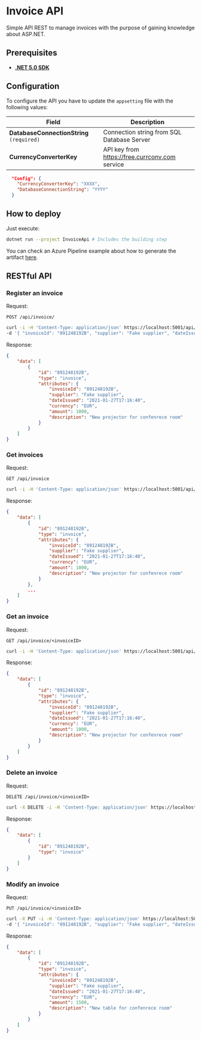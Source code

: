 # Invoice API

Simple API REST to manage invoices with the purpose of gaining knowledge about ASP.NET.

## Prerequisites

- [**.NET 5.0 SDK**](https://dotnet.microsoft.com/download/dotnet/5.0)

## Configuration

To configure the API you have to update the `appsetting` file with the following values:

| Field | Description |
|-|-|
| **DatabaseConnectionString** `(required)` | Connection string from SQL Database Server |
| **CurrencyConverterKey** | API key from https://free.currconv.com service |

``` json
  "Config": {
    "CurrencyConverterKey": "XXXX",
    "DatabaseConnectionString": "YYYY"
  }
```

## How to deploy

Just execute:

``` bash
dotnet run --project InvoiceApi # Includes the building step
```

You can check an Azure Pipeline example about how to generate the artifact [here](./.azure/ci.yml).

## RESTful API

### Register an invoice

Request:

`POST /api/invoice/`

``` bash
curl -i -H 'Content-Type: application/json' https://localhost:5001/api/invoice/ \
-d '{ "invoiceId": "891248192B", "supplier": "Fake supplier", "dateIssued": "2021-01-27T17:16:40", "currency": "EUR", "amount": 1000.00, "description": "New projector for confenrece room" }'
```

Response:

``` JSON
{
    "data": [
        {
            "id": "891248192B",
            "type": "invoice",
            "attributes": {
                "invoiceId": "891248192B",
                "supplier": "Fake supplier",
                "dateIssued": "2021-01-27T17:16:40",
                "currency": "EUR",
                "amount": 1000,
                "description": "New projector for confenrece room"
            }
        }
    ]
}
```

### Get invoices

Request:

`GET /api/invoice`

``` bash
curl -i -H 'Content-Type: application/json' https://localhost:5001/api/invoice/'
```

Response:

``` JSON
{
    "data": [
        {
            "id": "891248192B",
            "type": "invoice",
            "attributes": {
                "invoiceId": "891248192B",
                "supplier": "Fake supplier",
                "dateIssued": "2021-01-27T17:16:40",
                "currency": "EUR",
                "amount": 1000,
                "description": "New projector for confenrece room"
            }
        },
        ...
    ]
}
```

### Get an invoice

Request:

`GET /api/invoice/<invoiceID>`

``` bash
curl -i -H 'Content-Type: application/json' https://localhost:5001/api/invoice/891248192B'
```


Response:

``` JSON
{
    "data": [
        {
            "id": "891248192B",
            "type": "invoice",
            "attributes": {
                "invoiceId": "891248192B",
                "supplier": "Fake supplier",
                "dateIssued": "2021-01-27T17:16:40",
                "currency": "EUR",
                "amount": 1000,
                "description": "New projector for confenrece room"
            }
        }
    ]
}
```

### Delete an invoice

Request:

`DELETE /api/invoice/<invoiceID>`

``` bash
curl -X DELETE -i -H 'Content-Type: application/json' https://localhost:5001/api/invoice/891248192B'
```

Response:

``` JSON
{
    "data": [
        {
            "id": "891248192B",
            "type": "invoice"
        }
    ]
}
```

### Modify an invoice

Request:

`PUT /api/invoice/<invoiceID>`

``` bash
curl -X PUT -i -H 'Content-Type: application/json' https://localhost:5001/api/invoice/891248192B \
-d '{ "invoiceId": "891248192B", "supplier": "Fake supplier", "dateIssued": "2021-01-27T17:16:40", "currency": "EUR", "amount": 1500.00, "description": "New table for confenrece room" }'
```

Response:

``` JSON
{
    "data": [
        {
            "id": "891248192B",
            "type": "invoice",
            "attributes": {
                "invoiceId": "891248192B",
                "supplier": "Fake supplier",
                "dateIssued": "2021-01-27T17:16:40",
                "currency": "EUR",
                "amount": 1500,
                "description": "New table for confenrece room"
            }
        }
    ]
}
```
